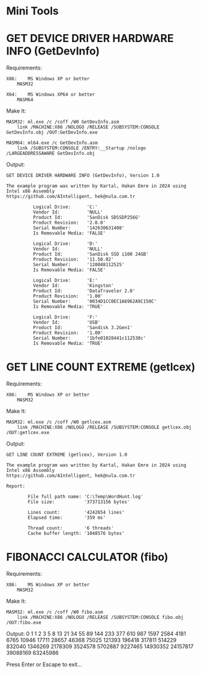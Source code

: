 # Mini Tools

# GET DEVICE DRIVER HARDWARE INFO (GetDevInfo)

Requirements:

	X86:	MS Windows XP or better
		MASM32

  	X64:	MS Windows XP64 or better
		MASM64

Make It:

	MASM32:	ml.exe /c /coff /W0 GetDevInfo.asm 
		link /MACHINE:X86 /NOLOGO /RELEASE /SUBSYSTEM:CONSOLE GetDevInfo.obj /OUT:GetDevInfo.exe

	MASM64:	ml64.exe /c GetDevInfo.asm
  		link /SUBSYSTEM:CONSOLE /ENTRY:__Startup /nologo /LARGEADDRESSAWARE GetDevInfo.obj
		
Output:

	GET DEVICE DRIVER HARDWARE INFO (GetDevInfo), Version 1.0

	The example program was written by Kartal, Hakan Emre in 2024 using Intel x86 Assembly
	https://github.com/AIntelligent, hek@nula.com.tr

			  Logical Drive:      'C:'
			  Vendor Id:          'NULL'
			  Product Id:         'SanDisk SDSSDP256G'
			  Product Revision:   '2.0.0'
			  Serial Number:      '142630631408'
			  Is Removable Media: 'FALSE'

			  Logical Drive:      'D:'
			  Vendor Id:          'NULL'
			  Product Id:         'SanDisk SSD i100 24GB'
			  Product Revision:   '11.50.02'
			  Serial Number:      '120048112525'
			  Is Removable Media: 'FALSE'

			  Logical Drive:      'E:'
			  Vendor Id:          'Kingston'
			  Product Id:         'DataTraveler 2.0'
			  Product Revision:   '1.00'
			  Serial Number:      '0034D1CC0EC1A6962A9C150C'
			  Is Removable Media: 'TRUE'

			  Logical Drive:      'F:'
			  Vendor Id:          'USB'
			  Product Id:         'Sandisk 3.2Gen1'
			  Product Revision:   '1.00'
			  Serial Number:      '1bfe01028441c112538c'
			  Is Removable Media: 'TRUE'

# GET LINE COUNT EXTREME (getlcex)

Requirements:

	X86:	MS Windows XP or better
		MASM32

Make It:

	MASM32:	ml.exe /c /coff /W0 getlcex.asm 
		link /MACHINE:X86 /NOLOGO /RELEASE /SUBSYSTEM:CONSOLE getlcex.obj /OUT:getlcex.exe

Output:

	GET LINE COUNT EXTREME (getlcex), Version 1.0
	
	The example program was written by Kartal, Hakan Emre in 2024 using Intel x86 Assembly
	https://github.com/AIntelligent, hek@nula.com.tr
		
	Report:
	
	        File full path name: 'C:\Temp\WordHunt.log'
	        File size:           '373713156 bytes'
	
	        Lines count:         '4242654 lines'
	        Elapsed time:        '359 ms'
	
	        Thread count:        '6 threads'
	        Cache buffer length: '1048576 bytes'

# FIBONACCI CALCULATOR (fibo)

Requirements:

	X86:	MS Windows XP or better
		MASM32

Make It:

	MASM32:	ml.exe /c /coff /W0 fibo.asm 
		link /MACHINE:X86 /NOLOGO /RELEASE /SUBSYSTEM:CONSOLE fibo.obj /OUT:fibo.exe

Output:
        0
        1
        1
        2
        3
        5
        8
       13
       21
       34
       55
       89
      144
      233
      377
      610
      987
     1597
     2584
     4181
     6765
    10946
    17711
    28657
    46368
    75025
   121393
   196418
   317811
   514229
   832040
  1346269
  2178309
  3524578
  5702887
  9227465
 14930352
 24157817
 39088169
 63245986

Press Enter or Escape to exit...
